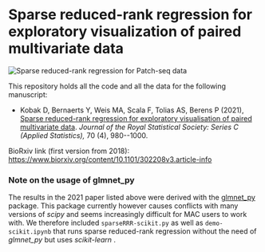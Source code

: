 # Sparse reduced-rank regression for exploratory visualization of paired multivariate data

![Sparse reduced-rank regression for Patch-seq data](https://github.com/berenslab/patch-seq-rrr/blob/master/figures/sketch.png)

This repository holds all the code and all the data for the following manuscript:

* Kobak D, Bernaerts Y, Weis MA, Scala F, Tolias AS, Berens P (2021), [Sparse reduced-rank regression for exploratory visualisation of paired multivariate data](https://rss.onlinelibrary.wiley.com/doi/10.1111/rssc.12494). *Journal of the Royal Statistical Society: Series C (Applied Statistics),* 70 (4), 980--1000.

BioRxiv link (first version from 2018): https://www.biorxiv.org/content/10.1101/302208v3.article-info

### Note on the usage of glmnet_py
The results in the 2021 paper listed above were derived with the [glmnet_py](https://github.com/bbalasub1/glmnet_python) package. This package currently however causes conflicts with many versions of _scipy_ and seems increasingly difficult for MAC users to work with. We therefore included `sparseRRR-scikit.py` as well as `demo-scikit.ipynb` that runs sparse reduced-rank regression without the need of _glmnet_py_ but uses _scikit-learn_ .
